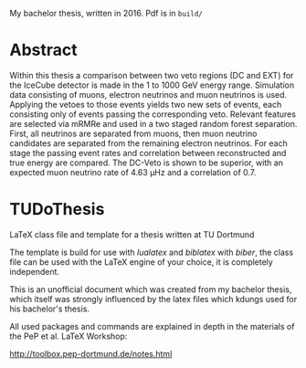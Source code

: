 My bachelor thesis, written in 2016. Pdf is in `build/`

Abstract
========
Within this thesis a comparison between two veto regions (DC and EXT) for the IceCube detector is made in the 1 to 1000 GeV energy range.
Simulation data consisting of muons, electron neutrinos and muon neutrinos is used.
Applying the vetoes to those events yields two new sets of events, each consisting only of events passing the corresponding veto.
Relevant features are selected via mRMRe and used in a two staged random forest separation.
First, all neutrinos are separated from muons, then muon neutrino candidates are separated from the remaining electron neutrinos.
For each stage the passing event rates and correlation between reconstructed and true energy are compared.
The DC-Veto is shown to be superior, with an expected muon neutrino rate of 4.63 µHz and a correlation of 0.7.



TUDoThesis
=====================

LaTeX class file and template for a thesis written at TU Dortmund

The template is build for use with _lualatex_ and _biblatex_ with _biber_,
the class file can be used with the LaTeX engine of your choice, it is completely independent.

This is an unofficial document which was created from my bachelor thesis, which itself
was strongly influenced by the latex files which kdungs used for his bachelor's thesis.

All used packages and commands are explained
in depth in the materials of the PeP et al. LaTeX Workshop:

http://toolbox.pep-dortmund.de/notes.html

